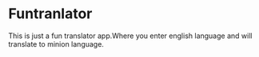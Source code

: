 # Funtranlator
This is just a fun translator app.Where you enter english language and will translate to minion language.
